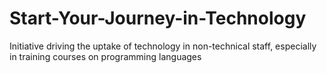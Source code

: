 # Start-Your-Journey-in-Technology
Initiative driving the uptake of technology in non-technical staff, especially in training courses on programming languages
